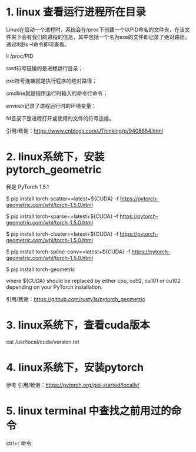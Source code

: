 # 1. linux 查看运行进程所在目录

Linux在启动一个进程时，系统会在/proc下创建一个以PID命名的文件夹，在该文件夹下会有我们的进程的信息，其中包括一个名为exe的文件即记录了绝对路径，通过ll或ls –l命令即可查看。

ll /proc/PID

cwd符号链接的是进程运行目录；

exe符号连接就是执行程序的绝对路径；

cmdline就是程序运行时输入的命令行命令；

environ记录了进程运行时的环境变量； 

fd目录下是进程打开或使用的文件的符号连接。


引用/致谢：https://www.cnblogs.com/JThinking/p/9408854.html

# 2. linux系统下，安装pytorch_geometric

我是 PyTorch 1.5.1

$ pip install torch-scatter==latest+${CUDA} -f https://pytorch-geometric.com/whl/torch-1.5.0.html

$ pip install torch-sparse==latest+${CUDA} -f https://pytorch-geometric.com/whl/torch-1.5.0.html

$ pip install torch-cluster==latest+${CUDA} -f https://pytorch-geometric.com/whl/torch-1.5.0.html

$ pip install torch-spline-conv==latest+${CUDA} -f https://pytorch-geometric.com/whl/torch-1.5.0.html

$ pip install torch-geometric

where ${CUDA} should be replaced by either cpu, cu92, cu101 or cu102 depending on your PyTorch installation.

引用/致谢：https://github.com/rusty1s/pytorch_geometric

# 3. linux系统下，查看cuda版本

cat  /usr/local/cuda/version.txt

# 4. linux系统下，安装pytorch

参考 引用/致谢：https://pytorch.org/get-started/locally/

# 5. linux terminal 中查找之前用过的命令

ctrl+r  命令

